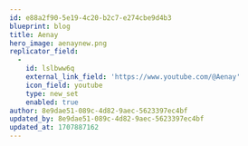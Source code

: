 ```yaml
---
id: e88a2f90-5e19-4c20-b2c7-e274cbe9d4b3
blueprint: blog
title: Aenay
hero_image: aenaynew.png
replicator_field:
  -
    id: lslbww6q
    external_link_field: 'https://www.youtube.com/@Aenay'
    icon_field: youtube
    type: new_set
    enabled: true
author: 8e9dae51-089c-4d82-9aec-5623397ec4bf
updated_by: 8e9dae51-089c-4d82-9aec-5623397ec4bf
updated_at: 1707887162
---
```

